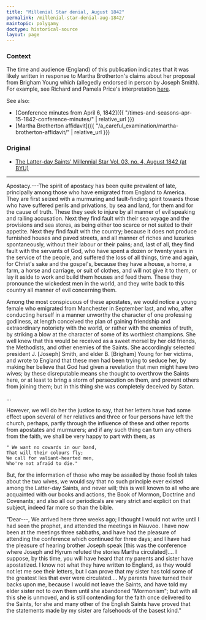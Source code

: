 ```yaml
---
title: "Millenial Star denial, August 1842"
permalink: /millenial-star-denial-aug-1842/
maintopic: polygamy
doctype: historical-source
layout: page
---
```


### Context

The time and audience (England) of this publication indicates that it was likely written in response to Martha Brotherton's claims about her proposal from Brigham Young which (allegedly endorsed in person by Joseph Smith).  For example, see Richard and Pamela Price's interpretation [here](https://web.archive.org/web/20191220192033/http://restorationbookstore.org:80/articles/nopolygamy/jsfp-vol2/2chp1.htm).

See also:

* [Conference minutes from April 6, 1842]({{ "/times-and-seasons-apr-15-1842-conference-minutes/" | relative_url }})
* [Martha Brotherton affidavit]({{ "/a_careful_examination/martha-brotherton-affidavit/" | relative_url }})

### Original

* [The Latter-day Saints' Millennial Star Vol. 03, no. 4, August 1842 (at BYU)](http://contentdm.lib.byu.edu/cdm/compoundobject/collection/MStar/id/20948/rec/3)

---

Apostacy.---The spirit of apostacy has been quite prevalent of late, principally among those who have emigrated from England to America.  They are first seized with a murmuring and fault-finding spirit towards those who have suffered perils and privations, by sea and land, for them and for the cause of truth.  These they seek to injure by all manner of evil speaking and railing accusation.  Next they find fault with their sea voyage and the provisions and sea stores, as being either too scarce or not suited to their appetite.  Next they find fault with the country; because it does not produce furnished houses and paved streets, and all manner of riches and luxuries spontaneously, without their labour or their pains; and, last of all, they find fault with the servants of God, who have spent a dozen or twenty years in the service of the people, and suffered the loss of all things, time and again, for Christ's sake and the gospel's, because they have a house, a home, a farm, a horse and carriage, or suit of clothes, and will not give it to them, or lay it aside to work and build them houses and feed them.  These they pronounce the wickedest men in the world, and they write back to this country all manner of evil concerning them.

Among the most conspicuous of these apostates, we would notice a young female who emigrated from Manchester in September last, and who, after conducting herself in a manner unworthy the character of one professing godliness, at length conceived the plan of gaining friendship and extraordinary notoriety with the world, or rather with the enemies of truth, by striking a blow at the character of some of its worthiest champions. She well knew that this would be received as a sweet morsel by her old friends, the Methodists, and other enemies of the Saints. She accordingly selected president J. [Joseph] Smith, and elder B. [Brigham] Young for her victims, and wrote to England that these men had been trying to seduce her, by making her believe that God had given a revelation that men might have two wives; by these disreputable means she thought to overthrow the Saints here, or at least to bring a storm of persecution on them, and prevent others from joining them; but in this thing she was completely deceived by Satan.

...

However, we will do her the justice to say, that her letters have had some effect upon several of her relatives and three or four persons have left the church, perhaps, partly through the influence of these and other reports from apostates and murmurers; and if any such thing can turn any others from the faith, we shall be very happy to part with them, as

    " We want no cowards in our band,
    That will their colours fly;
    We call for valiant-hearted men,
    Who're not afraid to die."

But, for the information of those who may be assailed by those foolish tales about the two wives, we would say that no such principle ever existed among the Latter-day Saints, and never will; this is well known to all who are acquainted with our books and actions, the Book of Mormon, Doctrine and Covenants; and also all our periodicals are very strict and explicit on that subject, indeed far more so than the bible.

"Dear---, We arrived here three weeks ago; I thought I would not write until I had seen the prophet, and attended the meetings in Nauvoo. I have now been at the meetings three sabbaths, and have had the pleasure of attending the conference which continued for three days; and I have had the pleasure of hearing brother Joseph speak [this was the conference where Joseph and Hyrum refuted the stories Martha circulated].... I suppose, by this time, you will have heard that my parents and sister have apostatized. I know not what they have written to England, as they would not let me see their letters, but I can prove that my sister has told some of the greatest lies that ever were circulated.... My parents have turned their backs upon me, because I would not leave the Saints, and have told my elder sister not to own them until she abandoned "Mormonism"; but with all this she is unmoved, and is still contending for the faith once delivered to the Saints, for she and many other of the English Saints have proved that the statements made by my sister are falsehoods of the basest kind."
